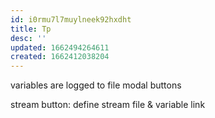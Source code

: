 ```yaml
---
id: i0rmu7l7muylneek92hxdht
title: Tp
desc: ''
updated: 1662494264611
created: 1662412038204
---
```



variables are logged to file
modal buttons
  

stream button:
define stream file & variable link
